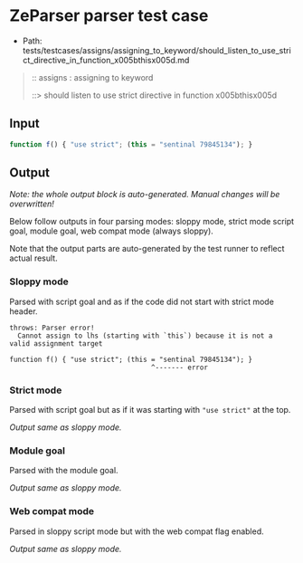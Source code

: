 # ZeParser parser test case

- Path: tests/testcases/assigns/assigning_to_keyword/should_listen_to_use_strict_directive_in_function_x005bthisx005d.md

> :: assigns : assigning to keyword
>
> ::> should listen to use strict directive in function x005bthisx005d

## Input

`````js
function f() { "use strict"; (this = "sentinal 79845134"); }
`````

## Output

_Note: the whole output block is auto-generated. Manual changes will be overwritten!_

Below follow outputs in four parsing modes: sloppy mode, strict mode script goal, module goal, web compat mode (always sloppy).

Note that the output parts are auto-generated by the test runner to reflect actual result.

### Sloppy mode

Parsed with script goal and as if the code did not start with strict mode header.

`````
throws: Parser error!
  Cannot assign to lhs (starting with `this`) because it is not a valid assignment target

function f() { "use strict"; (this = "sentinal 79845134"); }
                                   ^------- error
`````

### Strict mode

Parsed with script goal but as if it was starting with `"use strict"` at the top.

_Output same as sloppy mode._

### Module goal

Parsed with the module goal.

_Output same as sloppy mode._

### Web compat mode

Parsed in sloppy script mode but with the web compat flag enabled.

_Output same as sloppy mode._
